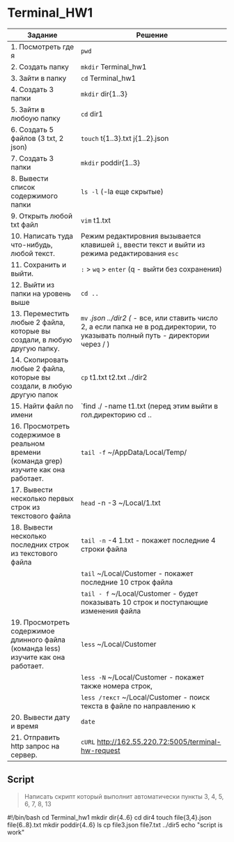 # Terminal_HW1

| Задание | Решение |
|---------|---------|
|1. Посмотреть где я|`pwd`|
|2. Создать папку|`mkdir` Terminal_hw1|
|3. Зайти в папку|`cd` Terminal_hw1|
|4. Создать 3 папки|`mkdir` dir{1..3}|
|5. Зайти в любоую папку|`cd` dir1|
|6. Создать 5 файлов (3 txt, 2 json)|`touch` t{1..3}.txt j{1..2}.json|
|7. Создать 3 папки|`mkdir` poddir{1..3}|
|8. Вывести список содержимого папки|`ls -l` (-la еще скрытые) |
|9. Открыть любой txt файл|`vim` t1.txt |
|10. Написать туда что-нибудь, любой текст.| Режим редактировния вызывается клавишей `i`, ввести текст и выйти из режима редактирования `esc`|
|11. Сохранить и выйти.|`:` > `wq` > `enter` (q - выйти без сохранения) |
|12. Выйти из папки на уровень выше|`cd ..`|
|13. Переместить любые 2 файла, которые вы создали, в любую другую папку.|`mv` *.json ../dir2  (* - все, или ставить число 2, а если папка не в              род.директории, то указывать полный путь - директории через / )|
|14. Скопировать любые 2 файла, которые вы создали, в любую другую папок|`cp` t1.txt t2.txt ../dir2 |
|15. Найти файл по имени|`find ./ -name t1.txt  (перед этим выйти в гол.директорию cd ..|
|16. Просмотреть содержимое в реальном времени (команда grep) изучите как она работает.|`tail -f` ~/AppData/Local/Temp/|
|17. Вывести несколько первых строк из текстового файла|`head` -n -3 ~/Local/1.txt|
|18. Вывести несколько последних строк из текстового файла|`tail -n` -4 1.txt - покажет последние 4 строки файла
                                                          |`tail` ~/Local/Customer - покажет последние 10 строк файла
                                                          |`tail - f` ~/Local/Customer - будет показывать 10 строк и поступающие изменения файла                                                                     |`ctrl c` - закончить просмотр|
|19. Просмотреть содержимое длинного файла (команда less) изучите как она работает.|`less` ~/Local/Customer
                                                                                   |`less -N` ~/Local/Customer - покажет также номера строк,
                                                                                   |`less /текст` ~/Local/Customer - поиск текста в файле по направлению к                                                                                    |концу ?текст - к началу файла|
|20. Вывести дату и время|`date`|
|21. Отправить http запрос на сервер.|`cURL` http://162.55.220.72:5005/terminal-hw-request|


## Script

 > Написать скрипт который выполнит автоматически пункты 3, 4, 5, 6, 7, 8, 13


#!/bin/bash
cd Terminal_hw1
mkdir dir{4..6} 
cd dir4
touch file{3,4}.json file{6..8}.txt
mkdir poddir{4..6}
ls
cp file3.json file7.txt ../dir5
echo "script is work"
